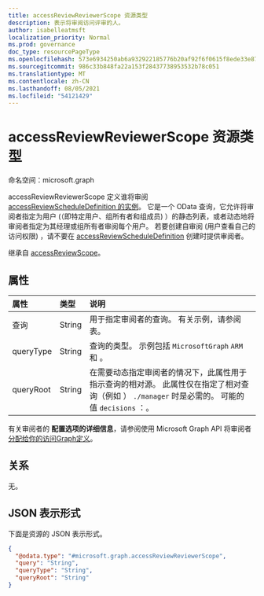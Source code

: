 ```yaml
---
title: accessReviewReviewerScope 资源类型
description: 表示将审阅访问评审的人。
author: isabelleatmsft
localization_priority: Normal
ms.prod: governance
doc_type: resourcePageType
ms.openlocfilehash: 573e6934250ab6a932922185776b20af92f6f0615f8ede33e87d26e1944386c4
ms.sourcegitcommit: 986c33b848fa22a153f28437738953532b78c051
ms.translationtype: MT
ms.contentlocale: zh-CN
ms.lasthandoff: 08/05/2021
ms.locfileid: "54121429"
---
```

# <a name="accessreviewreviewerscope-resource-type"></a>accessReviewReviewerScope 资源类型

命名空间：microsoft.graph

accessReviewReviewerScope 定义谁将审阅 [accessReviewScheduleDefinition 的实例](accessreviewscheduledefinition.md)。 它是一个 OData 查询，它允许将审阅者指定为用户 (（即特定用户、组所有者和组成员) ）的静态列表，或者动态地将审阅者指定为其经理或组所有者审阅每个用户。 若要创建自审阅 (用户查看自己的访问权限) ，请不要在 [accessReviewScheduleDefinition](accessreviewscheduledefinition.md) 创建时提供审阅者。

继承自 [accessReviewScope](../resources/accessreviewscope.md)。

## <a name="properties"></a>属性
| 属性 | 类型 | 说明 |
| :-------------------------| :---------- | :---------- |
| 查询 | String | 用于指定审阅者的查询。 有关示例，请参阅表。 |
| queryType | String | 查询的类型。 示例包括 `MicrosoftGraph` `ARM` 和 。 |
| queryRoot | String | 在需要动态指定审阅者的情况下，此属性用于指示查询的相对源。 此属性仅在指定了相对查询（例如 ） `./manager` 时是必需的。 可能的值 `decisions` ：。 |

有关审阅者的 **配置选项的详细信息**，请参阅使用 Microsoft Graph API 将审阅者 [分配给你的访问Graph定义](/graph/accessreviews-reviewers-concept)。


## <a name="relationships"></a>关系
无。

## <a name="json-representation"></a>JSON 表示形式
下面是资源的 JSON 表示形式。
<!-- {
  "blockType": "resource",
  "@odata.type": "microsoft.graph.accessReviewReviewerScope"
}
-->
``` json
{
  "@odata.type": "#microsoft.graph.accessReviewReviewerScope",
  "query": "String",
  "queryType": "String",
  "queryRoot": "String"
}
```
